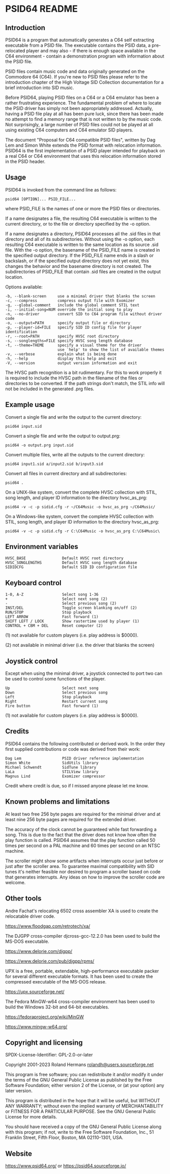 PSID64 README
=============

Introduction
------------

PSID64 is a program that automatically generates a C64 self extracting
executable from a PSID file. The executable contains the PSID data, a
pre-relocated player and may also - if there is enough space available in the
C64 environment - contain a demonstration program with information about the
PSID file.

PSID files contain music code and data originally generated on the Commodore 64
(C64). If you're new to PSID files please refer to the introduction chapter of
the High Voltage SID Collection documentation for a brief introduction into SID
music.

Before PSID64, playing PSID files on a C64 or a C64 emulator has been a rather
frustrating experience. The fundamental problem of where to locate the PSID
driver has simply not been appropriately addressed. Actually, having a PSID
file play at all has been pure luck, since there has been made no attempt to
find a memory range that is not written to by the music code. Not surprisingly,
a large number of PSID files could not be played at all using existing C64
computers and C64 emulator SID players.

The document "Proposal for C64 compatible PSID files", written by Dag Lem and
Simon White extends the PSID format with relocation information. PSID64 is the
first implementation of a PSID player intended for playback on a real C64 or
C64 environment that uses this relocation information stored in the PSID
header.


Usage
-----

PSID64 is invoked from the command line as follows:

    psid64 [OPTION]... PSID_FILE...

where PSID_FILE is the names of one or more the PSID files or directories.

If a name designates a file, the resulting C64 executable is written to the
current directory, or to the file or directory specified by the -o option.

If a name designates a directory, PSID64 processes all the .sid files in that
directory and all of its subdirectories. Without using the -o option, each
resulting C64 executable is written to the same location as its source .sid
file. With the -o option, the basename of the PSID_FILE name is created in the
specified output directory. If the PSID_FILE name ends in a slash or backslash,
or if the specified output directory does not yet exist, this changes the
behavior and the basename directory is not created. The subdirectories of
PSID_FILE that contain .sid files are created in the output location.

Options available:

    -b, --blank-screen     use a minimal driver that blanks the screen
    -c, --compress         compress output file with Exomizer
    -g, --global-comment   include the global comment STIL text
    -i, --initial-song=NUM override the initial song to play
    -n, --no-driver        convert SID to C64 program file without driver code
    -o, --output=PATH      specify output file or directory
    -p, --player-id=FILE   specify SID ID config file for player identification
    -r, --root=PATH        specify HVSC root directory
    -s, --songlengths=FILE specify HVSC song length database
    -t, --theme=THEME      specify a visual theme for the driver
                           use `help' to show the list of available themes
    -v, --verbose          explain what is being done
    -h, --help             display this help and exit
    -V, --version          output version information and exit

The HVSC path recognition is a bit rudimentary. For this to work properly it is
required to include the HVSC path in the filename of the files or directories
to be converted. If the path strings don't match, the STIL info will not be
included in the generated .prg files.


Example usage
-------------

Convert a single file and write the output to the current directory:

    psid64 input.sid

Convert a single file and write the output to output.prg:

    psid64 -o output.prg input.sid

Convert multiple files, write all the outputs to the current directory:

    psid64 input1.sid a/input2.sid b/input3.sid

Convert all files in current directory and all subdirectories:

    psid64 .

On a UNIX-like system, convert the complete HVSC collection with STIL, song
length, and player ID information to the directory hvsc_as_prg:

    psid64 -v -c -p sidid.cfg -r ~/C64Music -o hvsc_as_prg ~/C64Music/

On a Windows-like system, convert the complete HVSC collection with STIL, song
length, and player ID information to the directory hvsc_as_prg:

    psid64 -v -c -p sidid.cfg -r C:\C64Music -o hvsc_as_prg C:\C64Music\


Environment variables
---------------------

    HVSC_BASE                Default HVSC root directory
    HVSC_SONGLENGTHS         Default HVSC song length database
    SIDIDCFG                 Default SID ID configuration file


Keyboard control
----------------

    1-0, A-Z                 Select song 1-36
    +                        Select next song (2)
    -                        Select previous song (2)
    INST/DEL                 Toggle screen blanking on/off (2)
    RUN/STOP                 Stop playback
    LEFT ARROW               Fast forward (1)
    SHIFT LEFT / LOCK        Show rastertime used by player (1)
    CONTROL + CBM + DEL      Reset computer (2)

(1) not available for custom players (i.e. play address is $0000).

(2) not available in minimal driver (i.e. the driver that blanks the screen)


Joystick control
----------------

Except when using the minimal driver, a joystick connected to port two can be
used to control some functions of the player.

    Up                       Select next song
    Down                     Select previous song
    Left                     Stop playback
    Right                    Restart current song
    Fire button              Fast forward (1)

(1) not available for custom players (i.e. play address is $0000).


Credits
-------

PSID64 contains the following contributed or derived work. In the order they
first supplied contributions or code was derived from their work:

    Dag Lem                  PSID driver reference implementation
    Simon White              SidUtils library
    Michael Schwendt         SidTune library
    LaLa                     STILView library
    Magnus Lind              Exomizer compressor

Credit where credit is due, so if I missed anyone please let me know.


Known problems and limitations
------------------------------

At least two free 256 byte pages are required for the minimal driver and at
least nine 256 byte pages are required for the extended driver.

The accuracy of the clock cannot be guaranteed while fast forwarding a song.
This is due to the fact that the driver does not know how often the play
function is called. PSID64 assumes that the play function called 50 times per
second on a PAL machine and 60 times per second on an NTSC machine.

The scroller might show some artifacts when interrupts occur just before or just
after the scroller area. To guarantee maximal compatibility with SID tunes it's
neither feasible nor desired to program a scroller based on code that generates
interrupts. Any ideas on how to improve the scroller code are welcome.


Other tools
-----------

Andre Fachat's relocating 6502 cross assembler XA is used to create the
relocatable driver code.

https://www.floodgap.com/retrotech/xa/

The DJGPP cross-compiler djcross-gcc-12.2.0 has been used to build the MS-DOS
executable.

https://www.delorie.com/djgpp/

https://www.delorie.com/pub/djgpp/rpms/

UPX is a free, portable, extendable, high-performance executable packer for
several different executable formats. It has been used to create the compressed
executable of the MS-DOS release.

https://upx.sourceforge.net/

The Fedora MinGW-w64 cross-compiler environment has been used to build the
Windows 32-bit and 64-bit executables.

https://fedoraproject.org/wiki/MinGW

https://www.mingw-w64.org/


Copyright and licensing
-----------------------

SPDX-License-Identifier: GPL-2.0-or-later

Copyright 2001-2023 Roland Hermans <rolandh@users.sourceforge.net>

This program is free software; you can redistribute it and/or
modify it under the terms of the GNU General Public License
as published by the Free Software Foundation; either version 2
of the License, or (at your option) any later version.

This program is distributed in the hope that it will be useful,
but WITHOUT ANY WARRANTY; without even the implied warranty of
MERCHANTABILITY or FITNESS FOR A PARTICULAR PURPOSE.  See the
GNU General Public License for more details.

You should have received a copy of the GNU General Public License
along with this program; if not, write to the Free Software
Foundation, Inc., 51 Franklin Street, Fifth Floor, Boston, MA  02110-1301, USA.


Website
-------

https://www.psid64.org/ or https://psid64.sourceforge.io/
